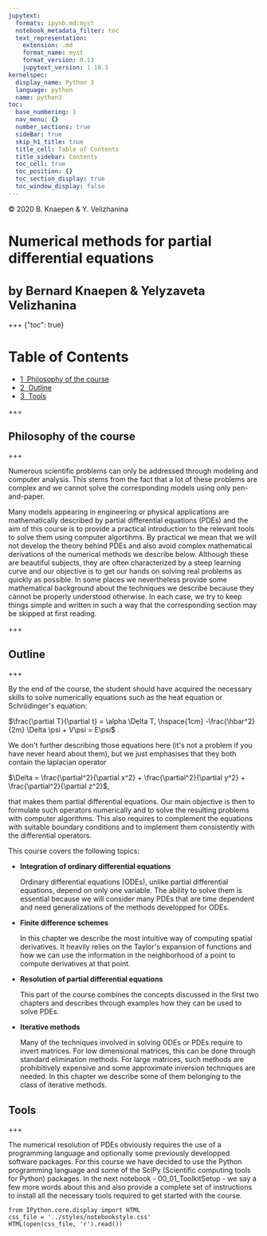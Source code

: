 ```yaml
---
jupytext:
  formats: ipynb,md:myst
  notebook_metadata_filter: toc
  text_representation:
    extension: .md
    format_name: myst
    format_version: 0.13
    jupytext_version: 1.10.3
kernelspec:
  display_name: Python 3
  language: python
  name: python3
toc:
  base_numbering: 1
  nav_menu: {}
  number_sections: true
  sideBar: true
  skip_h1_title: true
  title_cell: Table of Contents
  title_sidebar: Contents
  toc_cell: true
  toc_position: {}
  toc_section_display: true
  toc_window_display: false
---
```


<div class="copyright" property="vk:rights">&copy;
  <span property="vk:dateCopyrighted">2020</span>
  <span property="vk:publisher">B. Knaepen & Y. Velizhanina</span>
</div>

# Numerical methods for partial differential equations

<h1 style="font-size:18pt;  ">by Bernard Knaepen & Yelyzaveta Velizhanina<span class="tocSkip"></span></h1>

+++ {"toc": true}

<h1>Table of Contents<span class="tocSkip"></span></h1>
<div class="toc"><ul class="toc-item"><li><span><a href="#Philosophy-of-the-course" data-toc-modified-id="Philosophy-of-the-course-1"><span class="toc-item-num">1&nbsp;&nbsp;</span>Philosophy of the course</a></span></li><li><span><a href="#Outline" data-toc-modified-id="Outline-2"><span class="toc-item-num">2&nbsp;&nbsp;</span>Outline</a></span></li><li><span><a href="#Tools" data-toc-modified-id="Tools-3"><span class="toc-item-num">3&nbsp;&nbsp;</span>Tools</a></span></li></ul></div>

+++

## Philosophy of the course

+++

Numerous scientific problems can only be addressed through modeling and computer analysis. This stems from the fact that a lot of these problems are complex and we cannot solve the corresponding models using only pen-and-paper.

Many models appearing in engineering or physical applications are mathematically described by partial differential equations (PDEs) and the aim of this course is to provide a practical introduction to the relevant tools to solve them using computer algortihms. By practical we mean that we will not develop the theory behind PDEs and also avoid complex mathematical derivations of the numerical methods we describe below. Although these are beautiful subjects, they are often characterized by a steep learning curve and our objective is to get our hands on solving real problems as quickly as possible. In some places we nevertheless provide some mathematical background about the techniques we describe because they cannot be properly understood otherwise. In each case, we try to keep things simple and written in such a way that the corresponding section may be skipped at first reading.

+++

## Outline

+++

By the end of the course, the student should have acquired the necessary skills to solve numerically equations such as the heat equation or Schrödinger's equation:  

$\frac{\partial T}{\partial t} = \alpha \Delta T, \hspace{1cm} -\frac{\hbar^2}{2m} \Delta \psi + V\psi = E\psi$ .

We don't further describing those equations here (it's not a problem if you have never heard about them), but we just emphasises that they both contain the laplacian operator

$\Delta = \frac{\partial^2}{\partial x^2} + \frac{\partial^2}{\partial y^2} + \frac{\partial^2}{\partial z^2}$,

that makes them partial differential equations. Our main objective is then to formulate such operators numerically and to solve the resulting problems with computer algorithms. This also requires to complement the equations with suitable boundary conditions and to implement them consistently with the differential operators.

This course covers the following topics:

* **Integration of ordinary differential equations**

    Ordinary differential equations (ODEs), unlike partial differential equations, depend on only one variable. The ability to solve them is essential because we will consider many PDEs that are time dependent and need generalizations of the methods developped for ODEs.
    
* **Finite difference schemes**

    In this chapter we describe the most intuitive way of computing spatial derivatives. It heavily relies on the Taylor's expansion of functions and how we can use the information in the neighborhood of a point to compute derivatives at that point.
    
* **Resolution of partial differential equations**

    This part of the course combines the concepts discussed in the first two chapters and describes through examples how they can be used to solve PDEs.
    
* **Iterative methods**
    
    Many of the techniques involved in solving ODEs or PDEs require to invert matrices. For low dimensional matrices, this can be done through standard elimination methods. For large matrices, such methods are prohibitively expensive and some approximate inversion techniques are needed. In this chapter we describe some of them belonging to the class of iterative methods.

<h2 id="Tools">Tools</h2>

+++

The numerical resolution of PDEs obviously requires the use of a programming language and optionally some previously developped software packages. For this course we have decided to use the Python programming language and some of the SciPy (Scientific computing tools for Python) packages. In the next notebook - 00_01_ToolkitSetup - we say a few more words about this and also provide a complete set of instructions to install all the necessary tools required to get started with the course.

```{code-cell} ipython3
from IPython.core.display import HTML
css_file = '../styles/notebookstyle.css'
HTML(open(css_file, 'r').read())
```
